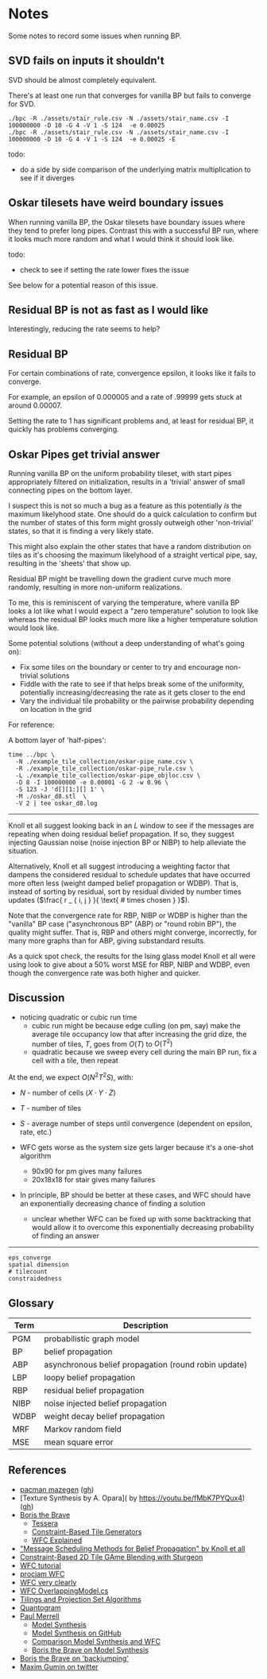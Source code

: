 Notes
===


Some notes to record some issues when running BP.

SVD fails on inputs it shouldn't
---

SVD should be almost completely equivalent.

There's at least one run that converges for vanilla BP
but fails to converge for SVD.

```
./bpc -R ./assets/stair_rule.csv -N ./assets/stair_name.csv -I 100000000 -D 10 -G 4 -V 1 -S 124  -e 0.00025
./bpc -R ./assets/stair_rule.csv -N ./assets/stair_name.csv -I 100000000 -D 10 -G 4 -V 1 -S 124  -e 0.00025 -E
```

todo:

* do a side by side comparison of the underlying matrix multiplication to see if it diverges

Oskar tilesets have weird boundary issues
---

When running vanilla BP, the Oskar tilesets have boundary issues
where they tend to prefer long pipes.
Contrast this with a successful BP run, where it looks much more
random and what I would think it should look like.

todo:

* check to see if setting the rate lower fixes the issue

See below for a potential reason of this issue.


Residual BP is not as fast as I would like
---

Interestingly, reducing the rate seems to help?


Residual BP
---

For certain combinations of rate, convergence epsilon,
it looks like it fails to converge.

For example, an epsilon of 0.000005 and a rate of .99999
gets stuck at around 0.00007.

Setting the rate to 1 has significant problems and, at
least for residual BP, it quickly has problems converging.


Oskar Pipes get trivial answer
---

Running vanilla BP on the uniform probability tileset, with start
pipes appropriately filtered on initialization, results in
a 'trivial' answer of small connecting pipes on the bottom layer.

I suspect this is not so much a bug as a feature as this potentially
*is* the maximum likelyhood state.
One should do a quick calculation to confirm but the number of states
of this form might grossly outweigh other 'non-trivial' states, so
that it is finding a very likely state.

This might also explain the other states that have a random distribution
on tiles as it's choosing the maximum likelyhood of a straight vertical
pipe, say, resulting in the 'sheets' that show up.

Residual BP might be travelling down the gradient curve much more randomly,
resulting in more non-uniform realizations.

To me, this is reminiscent of varying the temperature, where vanilla BP
looks a lot like what I would expect a "zero temperature" solution to look
like whereas the residual BP looks much more like a higher temperature solution
would look like.

Some potential solutions (without a deep understanding of what's going on):

* Fix some tiles on the boundary or center to try and encourage non-trivial
  solutions
* Fiddle with the rate to see if that helps break some of the uniformity,
  potentially increasing/decreasing the rate as it gets closer to the end
* Vary the individual tile probability or the pairwise probability depending
  on location in the grid

For reference:

A bottom layer of 'half-pipes':

```
time ../bpc \
  -N ./example_tile_collection/oskar-pipe_name.csv \
  -R ./example_tile_collection/oskar-pipe_rule.csv \
  -L ./example_tile_collection/oskar-pipe_objloc.csv \
  -D 8 -I 100000000 -e 0.00001 -G 2 -w 0.96 \
  -S 123 -J 'd[][1:][] 1' \
  -M ./oskar_d8.stl  \
  -V 2 | tee oskar_d8.log
```

---


Knoll et all suggest looking back in an $L$ window to see if the messages are
repeating when doing residual belief propagation.
If so, they suggest injecting Gaussian noise (noise injection BP or NIBP) to help alleviate the situation.

Alternatively, Knoll et all suggest introducing a weighting factor that dampens the considered
residual to schedule updates that have occurred more often less (weight damped belief propagation or WDBP).
That is, instead of sorting by residual, sort by residual divided by number
times updates ($\frac{ r _ { i, j } }{ \text{ # times chosen } }$).

Note that the convergence rate for RBP, NIBP or WDBP is higher than the "vanilla" BP case ("asynchronous BP" (ABP) or
"round robin BP"), the quality might suffer.
That is, RBP and others might converge, incorrectly, for many more graphs than for ABP, giving substandard results.

As a quick spot check, the results for the Ising glass model Knoll et all were using look to give about a 50% worst
MSE for RBP, NIBP and WDBP, even though the convergence rate was both higher and quicker.

Discussion
---

* noticing quadratic or cubic run time
  - cubic run might be because edge culling (on pm, say)
    make the average tile occupancy low that after increasing
    the grid dize, the number of tiles, $T$, goes from $O(T)$
    to $O(T^2)$
  - quadratic because we sweep every cell during the main BP run,
    fix a cell with a tile, then repeat

At the end, we expect $O(N^2 T^2 S)$, with:

* $N$ - number of cells ($X \cdot Y \cdot Z$)
* $T$ - number of tiles
* $S$ - average number of steps until convergence (dependent on epsilon, rate, etc.)

* WFC gets worse as the system size gets larger because it's a one-shot algorithm
  - 90x90 for pm gives many failures
  - 20x18x18 for stair gives many failures
* In principle, BP should be better at these cases, and WFC should have an exponentially
  decreasing chance of finding a solution
  - unclear whether WFC can be fixed up with some backtracking that would allow it to
    overcome this exponentially decreasing probability of finding an answer

---

```
eps_converge
spatial dimension
# tilecount
constraidedness
```




Glossary
---

| Term | Description |
|---|---|
| PGM  | probabilistic graph model |
| BP   | belief propagation |
| ABP | asynchronous belief propagation (round robin update) |
| LBP   | loopy belief propagation |
| RBP   | residual belief propagation |
| NIBP | noise injected belief propagation |
| WDBP | weight decay belief propagation |
| MRF | Markov random field |
| MSE | mean square error |




References
---

* [pacman mazegen](https://shaunlebron.github.io/pacman-mazegen/) ([gh](https://github.com/shaunlebron/pacman-mazegen))
* [Texture Synthesis by A. Opara]( by https://youtu.be/fMbK7PYQux4) ([gh](https://github.com/EmbarkStudios/texture-synthesis))
* [Boris the Brave](boristhebrave.com)
  - [Tessera](https://www.boristhebrave.com/permanent/21/08/Tessera_A_Practical_System_for_WFC.pdf)
  - [Constraint-Based Tile Generators](https://www.boristhebrave.com/2021/10/31/constraint-based-tile-generators/)
  - [WFC Explained](https://www.boristhebrave.com/2020/04/13/wave-function-collapse-explained/)
* ["Message Scheduling Methods for Belief Propagation" by Knoll et all](https://github.com/abetusk/papers/blob/release/ComputerScience/BeliefPropagation/message-sched-for-bp_sknoll-rath-tschiatschek-pernkopf.pdf)
* [Constraint-Based 2D Tile GAme Blending with Sturgeon](https://www.youtube.com/watch?v=4abT8yKh-AQ)
* [WFC tutorial](https://medium.com/swlh/wave-function-collapse-tutorial-with-a-basic-exmaple-implementation-in-python-152d83d5cdb1)
* [procjam WFC](https://www.procjam.com/tutorials/wfc/)
* [WFC very clearly](https://robertheaton.com/2018/12/17/wavefunction-collapse-algorithm/)
* [WFC OverlappingModel.cs](https://github.com/mxgmn/WaveFunctionCollapse/blob/master/OverlappingModel.cs)
* [Tilings and Projection Set Algorithms](https://gvarnavides.com/musings/tilings-and-projection-set-algorithms/)
* [Quantogram](https://zaratustra.itch.io/quantogram?width=32&height=32&image=demo_pacman.png)
* [Paul Merrell](https://paulmerrell.org/model-synthesis/)
  - [Model Synthesis](https://paulmerrell.org/model-synthesis/)
  - [Model Synthesis on GitHub](https://github.com/merrell42/model-synthesis)
  - [Comparison Model Synthesis and WFC](https://paulmerrell.org/wp-content/uploads/2021/07/comparison.pdf)
  - [Boris the Brave on Model Synthesis](https://www.boristhebrave.com/2021/10/26/model-synthesis-and-modifying-in-blocks/)
* [Boris the Brave on 'backjumping'](https://twitter.com/boris_brave/status/1485006264119799811)
* [Maxim Gumin on twitter](https://twitter.com/ExUtumno/status/895684431477747715)

